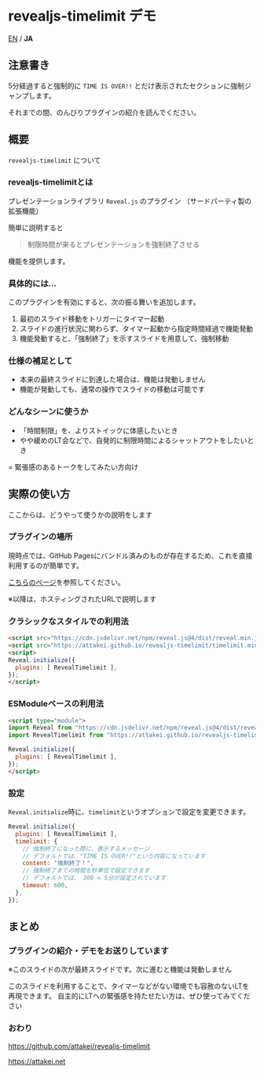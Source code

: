 # revealjs-timelimit デモ

[EN](./index-en.html) / **JA**



## 注意書き

5分経過すると強制的に `TIME IS OVER!!` とだけ表示されたセクションに強制ジャンプします。

それまでの間、のんびりプラグインの紹介を読んでください。



## 概要

`revealjs-timelimit` について


### revealjs-timelimitとは

プレゼンテーションライブラリ `Reveal.js` のプラグイン
（サードパーティ製の拡張機能）

簡単に説明すると

> 制限時間が来るとプレゼンテーションを強制終了させる

機能を提供します。


### 具体的には...

このプラグインを有効にすると、次の振る舞いを追加します。

1. 最初のスライド移動をトリガーにタイマー起動
1. スライドの進行状況に関わらず、タイマー起動から指定時間経過で機能発動
1. 機能発動すると、「強制終了」を示すスライドを用意して、強制移動


### 仕様の補足として

* 本来の最終スライドに到達した場合は、機能は発動しません
* 機能が発動しても、通常の操作でスライドの移動は可能です


### どんなシーンに使うか

* 「時間制限」を、よりストイックに体感したいとき
* やや緩めのLT会などで、自発的に制限時間によるシャットアウトをしたいとき

= 緊張感のあるトークをしてみたい方向け



## 実際の使い方

ここからは、どうやって使うかの説明をします


### プラグインの場所

現時点では、GitHub Pagesにバンドル済みのものが存在するため、これを直接利用するのが簡単です。

[こちらのページ](https://github.com/attakei/revealjs-timelimit/tree/gh-pages)を参照してください。

※以降は、ホスティングされたURLで説明します


### クラシックなスタイルでの利用法

```html
<script src="https://cdn.jsdelivr.net/npm/reveal.js@4/dist/reveal.min.js"></script>
<script src="https://attakei.github.io/revealjs-timelimit/timelimit.min.js"></script>
<script>
Reveal.initialize({
  plugins: [ RevealTimelimit ],
});
</script>
```


### ESModuleベースの利用法

```html
<script type="module">
import Reveal from "https://cdn.jsdelivr.net/npm/reveal.js@4/dist/reveal.min.js";
import RevealTimelimit from "https://attakei.github.io/revealjs-timelimit/timelimit.js";

Reveal.initialize({
  plugins: [ RevealTimelimit ],
});
</script>
```


### 設定

`Reveal.initialize`時に、`timelimit`というオプションで設定を変更できます。

```javascript
Reveal.initialize({
  plugins: [ RevealTimelimit ],
  timelimit: {
    // 強制終了になった際に、表示するメッセージ
    // デフォルトでは、"TIME IS OVER!!"という内容になっています
    content: "強制終了！",
    // 強制終了までの時間を秒単位で設定できます
    // デフォルトでは、 300 = 5分が設定されています
    timeout: 600,
  },
});
```


## まとめ


### プラグインの紹介・デモをお送りしています

※このスライドの次が最終スライドです。次に進むと機能は発動しません

このスライドを利用することで、タイマーなどがない環境でも容赦のないLTを再現できます。
自主的にLTへの緊張感を持たせたい方は、ぜひ使ってみてください


### おわり

https://github.com/attakei/revealjs-timelimit

https://attakei.net
